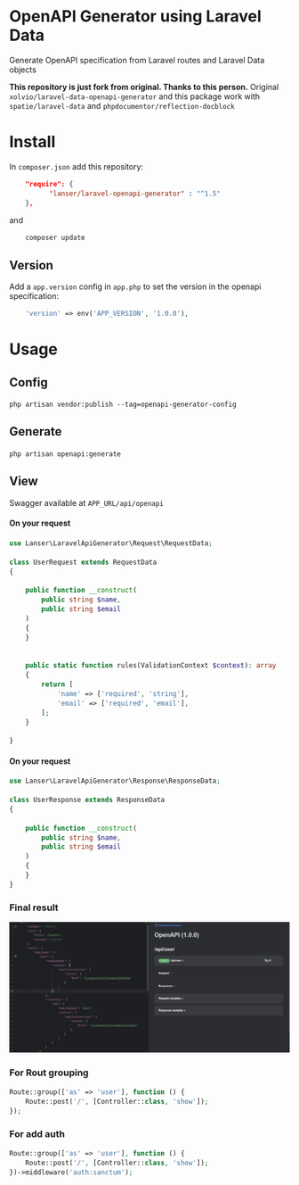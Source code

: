 # OpenAPI Generator using Laravel Data

Generate OpenAPI specification from Laravel routes and Laravel Data objects

**This repository is just fork from original. Thanks to this person.**
Original `xolvio/laravel-data-openapi-generator`
and this package work with `spatie/laravel-data` and
`phpdocumentor/reflection-docblock`


# Install

In `composer.json` add this repository:

```json
    "require": {
          "lanser/laravel-openapi-generator" : "^1.5"
    },
```

and

```php
    composer update
```

## Version

Add a `app.version` config in `app.php` to set the version in the openapi specification:
```php
    'version' => env('APP_VERSION', '1.0.0'),
```


# Usage

## Config

`php artisan vendor:publish --tag=openapi-generator-config`

## Generate

`php artisan openapi:generate`

## View

Swagger available at `APP_URL/api/openapi`

#### On your request
```php
use Lanser\LaravelApiGenerator\Request\RequestData;

class UserRequest extends RequestData
{

    public function __construct(
        public string $name,
        public string $email
    )
    {
    }


    public static function rules(ValidationContext $context): array
    {
        return [
            'name' => ['required', 'string'],
            'email' => ['required', 'email'],
        ];
    }

}
```




#### On your request
```php
use Lanser\LaravelApiGenerator\Response\ResponseData;

class UserResponse extends ResponseData
{

    public function __construct(
        public string $name,
        public string $email
    )
    {
    }
}
```

### Final result
![img.png](img.png)


### For Rout grouping
```php
Route::group(['as' => 'user'], function () {
    Route::post('/', [Controller::class, 'show']);
});
```


### For add auth
```php
Route::group(['as' => 'user'], function () {
    Route::post('/', [Controller::class, 'show']);
})->middleware('auth:sanctum');

```